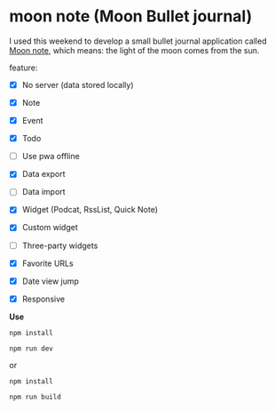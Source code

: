 # moon note (Moon Bullet journal)

I used this weekend to develop a small bullet journal application called [Moon note](https://weekendproject.space/journal.html), which means: the light of the moon comes from the sun.

feature:

- [x] No server (data stored locally)

- [x] Note

- [x] Event

- [x] Todo

- [ ] Use pwa offline

- [x] Data export

- [ ] Data import

- [x] Widget (Podcat, RssList, Quick Note)

- [x] Custom widget

- [ ] Three-party widgets

- [x] Favorite URLs

- [x] Date view jump

- [x] Responsive



**Use**

```
npm install

npm run dev
```
or
```
npm install

npm run build
```
